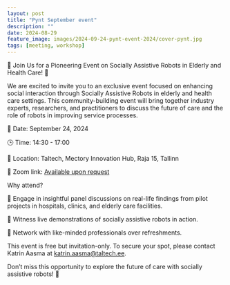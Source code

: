 ```yaml
---
layout: post
title: "Pynt September event"
description: ""
date: 2024-08-29
feature_image: images/2024-09-24-pynt-event-2024/cover-pynt.jpg
tags: [meeting, workshop]
---
```


🚀 Join Us for a Pioneering Event on Socially Assistive Robots in Elderly and Health Care! 🤖

We are excited to invite you to an exclusive event focused on enhancing social interaction through Socially Assistive Robots in elderly and health care settings. This community-building event will bring together industry experts, researchers, and practitioners to discuss the future of care and the role of robots in improving service processes.

📅 Date: September 24, 2024

🕒 Time: 14:30 - 17:00

📍 Location: Taltech, Mectory Innovation Hub, Raja 15, Tallinn

🔗 Zoom link: [Available upon request](mailto:katrin.aasma@taltech.ee)

Why attend?

🌟 Engage in insightful panel discussions on real-life findings from pilot projects in hospitals, clinics, and elderly care facilities.

🌟 Witness live demonstrations of socially assistive robots in action.

🌟 Network with like-minded professionals over refreshments.

This event is free but invitation-only. To secure your spot, please contact Katrin Aasma at [katrin.aasma@taltech.ee](mailto:katrin.aasma@taltech.ee).


Don’t miss this opportunity to explore the future of care with socially assistive robots! 🚀